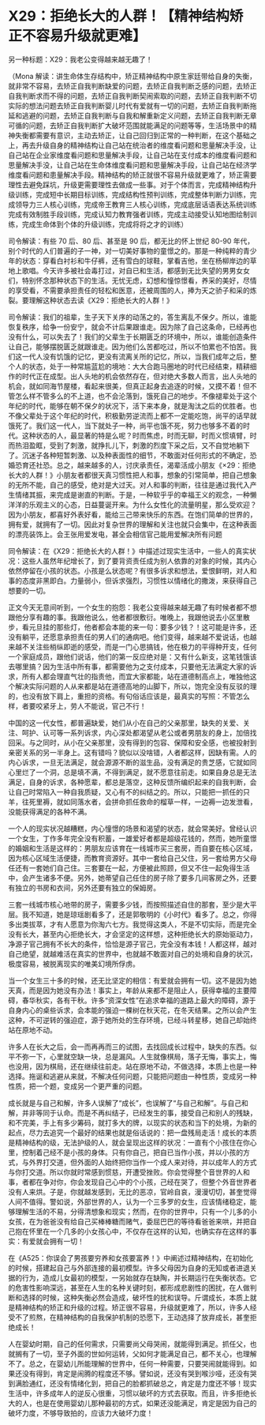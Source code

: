 # X29：拒绝长大的人群！【精神结构矫正不容易升级就更难】

另一种标题：X29：我老公变得越来越无趣了！

（Mona 解读：讲生命体生存结构中，矫正精神结构中原生家廷带给自身的失衡，就非常不容易，去矫正自我判断缺爱的问题，去矫正自我判断乏感的问题，去矫正自我判断求而不得的问题，去矫正自我判断契闹索取的问题，去矫正自我判断不切实际的想法问题去矫正自我判断婴儿时代有爱就有一切的问题，去矫正自我判断拖延和逃避的问题，去矫正自我判断与自我和解重新定义问题，去矫正自我判断无章可循的问题，去矫正自我判断扩大破坏范围就能满足的问题等等，生活场景中的精神失衡都需要有意识，主动去矫正，让自己回归到正常的一种判断，在这个基础之上，再去升级自身的精神结构让自己站在统治者的维度看问题和思量解决手没，让自己站在企业家维度看问题和思量解决手段，让自己站在支付成本的维度看问题和思量解决手没，让自己站在生命体维度看问题和思量解决手段，让自己站在经济学维度看问题和患量解决手段。精神结构的矫正就很不容易升级就更难了，矫正需要理性去避免踩坑，升级更需要理性去做成一些事。对于个体而言，完成精神结构升级训练，完成短中长期目标训练，完成结构性预判训练，完成整体判断力训练，完成领导力三人核心训练，完成帝王教育三人核心训练，完成底层话语表达系统训练完成有效制胜手段训练，完成认知力教育强者训练，完成主动接受认知地图绘制训练，完成生命体到个体的升级训练，完成将将之才的训练）

司令解读：有些 70 后、80 后、甚至是 90 后，都无比的怀上世纪 80-90 年代，别个时代的人们普遍的子一神，对一切美好事物的童憬之的。那是一种纯粹的青少年的状态：穿看白衬衫和牛仔裤，还有雪白的球鞋，掌看吉他，坐在杨柳岸边的草地上歌唱。今天许多被社会毒打过，对自已和生活，都感到无比失望的男男女女们，特别怀念那种状态下的生活。无忧无虑，幻想和憧惊憬看，养采的美好，尽情的享受看，不需要承担责任的轻松和医意，还被周围的人，捧为天之骄子和采的炼裂。要理解这种状态去读《X29：拒绝长大的人群！》

司令解读：我们的祖辈，生子天下关序的动荡之的，答生离乱不保夕。所以，谁能恢复秩序，给争一份安宁，就会不计后果跟谁走。因为除了自己这条命，已经再也没有什么，可以失去了！我们的父辈生于长期匮乏的环境中，所以，谁能创造条件让自己，能够摆脱匮乏就跟谁走。因为他们么苦都吃过，所以不怕累也不怕苦。我们这一代人没有饥饿的记忆，更没有流离关所的记忆，所以，当我们成年之后，整个人的状态，处于一种常尴蓝尬的境地：大大合跑马圈地的时代已经结束，精耕细作的时代正在成型。出人头地的机会依然存在，但对绝大多数人而言，出人头地的机会，就如同海节屋楼，看起来很美，但真正起身去追逐的时候，又摸不着！但不管怎么样不管多么的不上道，也不会沦落到，饿死自己的地步。不像褪辈处于这个年纪的时代，能够在朝不保夕的状况下，活下来本身，就是淘汰之后的优胜者。也不像父辈处于这个年纪的时代，积极勤劳逆流而上都不一定能吃饱，尚平的话早就饿死了。我们这一代人，当下就处子一种，尚平也饿不死，努力也够多不着的时代。这种状态的人，最显著的特是么呢？时而焦虑，时而无聊，时而义惯填臂，时而热泪盈眶，受到了刺激，就挣扎儿下，刺激的烈度下采之后，又不自觉地躺下了。沉迷子各种短暂刺激、以及种表面性的细节，不敢面对任何形式的不确定，恐婚恐育还社恐。总之，越来越多的人，讨庆承责任，渴辈活成小朋友《×29：拒绝长大的人群！》小朋友者都很天真习惯性把人和事，想象的引常简单，把自己想象的无所不能，自己的感受，绝对是大过天。对人和事的判断，往往是通过我代入产生情绪其振，来完成是谢直的判断。于是，一种软乎乎的幸福王义的观念，一种懒洋洋的乐观主义的心态，日益蔓诞开来。为什么女性化的流量明星，那么受欢迎？因为小朋友，都喜好外表好看，能给三己带来快乐的东西。在饱们简单的世界的，拥有爱，就拥有了一切。因此对复杂世界的理解和关注也就只会集中，在这种表面的漂亮装饰上。会王张用爱发电，甚全会相信官己能用爱解决所有问题

同令解读：在《X29：拒绝长大的人群！》中描述过现实生活中，一些人的真实状况：这些人虽然年纪增长了，到了要背资责任成为别人依靠的对象的时候，其内心依然停留在小孩的状态。小孩是么状态呢？有很多诉求和想法，爱恨鲜明，对人和事的态度非黑即白。力量弱小，但诉求强烈，习惯性以情绪化的撒泼，来获得自己想要的一切。

正文今天无意间听到，一个女生的抱怨：我老公变得越来越无趣了有时候者都不想跟他分享有趣的事。我跟他说么，他者都很敷衍。唯晚上，我跟他说去小区里散步，看元旦挂的那些灯，他者都会本能的来一句：要多少钱？！这可能是许多，还没有躺平，还愿意承担责任的男人们的通病吧。他们变得，越来越不爱说话，也越来越不关注些梢纵即逝的感受，而是一门心思搞钱，他在极力的平得种开支，任何一个家庭成员，跟他们说话，他们的第一反应绝对是：又有什么新支，这笔钱饿该去哪里搞？因为生活中所有事，都需要他为之支付成本，只要他无法满定大家的诉求，所有人都会理直气壮的指责他，而宜大家都能，站在道德制高点上，唯独他这个解决实际问题的人从来都是站在道德高地的山脚下，所以，饱完全没有反驳的理的，也没有放下肩上，重担的资格。有句俗话应该是，最真实的写照：不管怎么样，者要咬紧牙上，劳人不能说，官己不行！

中国的这一代女性，都普遍缺爱，她们从小在自己的父亲那里，缺失的关爱、关注、呵护、认可等一系列诉求，内心深处都渴望从老公或者男朋友的身上，加倍找回采。与之同时，从小在父亲那里，没有得到的包容、保障和安全感，也被投射到亲密关系的另一半身上。这有错吗？貌似以没啥错，人者都这样，因缺有需。人的内心诉求，一旦无法满足，就会源源不断的滋生品，没有满足的贵芝感，它就如同心里烂了一个洞，总是填不满，不得到满足，就不愿意往前走。如果自身总是无法满足，自身的诉求，各种愿辈，都总是落空，这种反馈所编织起来的自我判断，会让自己时常陷入一种自我质疑，又心有不的纠结之的。所以，只能把一抓任的只羊，往死里褥，就如同落水者，会拼命抓任救命的榴草一样，一边褥一边发泄看，没能获得满足的各种不满。

一个人的现实状况越糟糕，内心憧憬的场景和渴望的状态，就会常美好。曾经认识一个女生，丁作多年完全没有积蓄，一雄爱好者都是超级花钱的，然而，她所童憬的婚姻和生活是这样的：男朋友应该育在一线城市买三套房，而自要在核心区域，因为核心区域生活便捷，而教育资源好。其中一套给自己父住，另一套给男方父母任还有一套她们自己住。三套要在一起，方便被此照顾，但又不住一起免得生活中，会产生诸多不便。另外，她蒂望自己任住的房子除了要多几间客房之外，还要有独立的书房和衣间，另外还要有独立的保姆房。

三套一线城市核心地带的房子，需要多少钱，而按照描述自住的那套，至少是大平层。我不知道，她是琼瑶剧看多了，还是郭敬明的《小时代》看多了。总之，你得多出类拔萃，才有人愿意为你淘六七方。我觉得这类人，不是不切实际，而是完全没有长大，甚至内心拒绝长大，才会坚定的这样想，这种拒绝长大的原始驱动力，净源子官己拥有不长大的条件，恰恰是源子官己，完全没有本钱！人都这样，越对自己绝望，就越难活在真实的世界中，也就越不敢面对自己的处境和自身的状沉，极度容易，被脱离现实的唯美幻境所俘虏。

当一个女生三十多的时候，还无比坚定的相信：有爱就会拥有一切。这不是因为她天真，而是因为她没有办法！事实上，年龄从来都不是阻止人，获得幸福的主要障碍，春华秋实，各有干秋。许多“资深女性”在追求幸福的道路上最大的障碍，源于自身内心的桌些诉求，会本能的强迫一棵树在秋天花，在冬天结果。之所以会产生这种，不可逆转的强迫症，源于她所处的生存环境，已经斗转星移，她自己却始终站在原地不动。

许多人在长大之后，会一而再再而三的试图，去找回成长过程中，缺失的东西。似平不弥一下，心里就空缺一块，总是漏风。人生就像棋局，落子无悔，事实上，悔也没用，因为棋局，还在继续往前走。站在原地不动，不做选择，本质上也是一种选择。拖诞和逃避从来就，不解决任何问题，只能把问题由一种性质，变成另一种性质，把一个题，变成另一个更严重的问题。

成长就是与自己和解，许多人误解了“成长”，也误解了“与自己和解”。与自己和解，并非等同于认命。而是不再纠结子，已经发生的事，接受自己和别人的残缺，和不完美，手上有多少筹码，就打多大的牌，以现实的状态和当下的处境，为新的起点，尽力去追究一个最好的结果也就是俗话说的：把一盘残局走活！成长的本质是精神结构的级，无法护级的人，就会呈现出这样的状况：一直有个小孩住在你心里，控制着己经不是小孩的身体。只有你自己，把自已当作小孩，并以小孩的方式，与外界打交道，但外面的人始终把你当作一个成人来对待，并以成年人的方式与你打交道。所以你就时常感到惯慈，开遭受挫败。你会觉得整个音世界的人和事，者都在争对你，你会发现自己心中的个小孩，己经在哭了，但整个外音世界者没有人来烘。子是，你就越发感到，无比的恶凉，官岭自哀，漫漫切切，甚奎觉得人间不值得。警如说，外部世界的人，认为一个三多罗的女生，应该情绪稳定，能够理解生活的不易，分得清想象和现实；然而，在你的世界中，只有一个儿多的小女孩，在为爸爸没有给自己买棒棒糖而赌气，委屈巴巴的等待看爸爸来哄，并把自己抱在怀里在一个几多的小女孩心中，不仅存在这样的认知，也确实存在这样的事实：有爱就会拥有一切！

在《A525：你误会了男孩要穷养和女孩要富养！》中阐述过精神结构，在初始化的时候，搭建起自己与外部连接的最初模型。许多父母因为自身的无知或者进退关据的行为，造成儿女最初的模型，一另始就存在缺陶，并长期运行在失衡状态。它的危害性影响深远，甚至在人生的名种关键时刻，都形成悲剧性的困扰，在人做判断和选择的时候，这种失衡必然会造成，破坏性的扰和误导。斤谓成长，本质上就是精神结构的矫正和升级的过程。矫正很不容易，升级就更难了，所以，许多人经受不了煎熬，在精神结构的自我保护机制的恐愿下，王动选择了放弃成长，甚奎拒绝成长！

人在婴幼时期，自己的任何需求，只需要尚父母哭闹，就能得到满足。抓任父，也就搁有了一切，至子外面的世如何运转，父如何才能满足自己，都不关心，也理解不了。总之，在婴幼儿所能理解的世界中，任何一种需要，只要哭闹就能得到。如果还没有得到，肯定是闹腾的程度还不够。譬如说，还没有哭到喉沙哑，还没有哭到满脸通红，还没有情绪化到，把自己的脸都抓破总之，肯定是力度还不够！现实生活中，许多成年人的逆反心很重，习惯以破坏的方式去获取。而且，许多拒绝长大的人，也是在使用婴幼儿那种最初的方式，如果还没能满足，肯定是因为自己的破坏力度，不够导致拍的，应该力大破坏力度！
